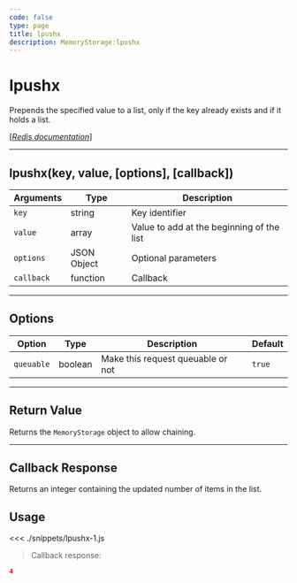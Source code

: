 ```yaml
---
code: false
type: page
title: lpushx
description: MemoryStorage:lpushx
---
```


# lpushx

Prepends the specified value to a list, only if the key already exists and if it holds a list.

[[_Redis documentation_]](https://redis.io/commands/lpushx)

---

## lpushx(key, value, [options], [callback])

| Arguments  | Type        | Description                               |
| ---------- | ----------- | ----------------------------------------- |
| `key`      | string      | Key identifier                            |
| `value`    | array       | Value to add at the beginning of the list |
| `options`  | JSON Object | Optional parameters                       |
| `callback` | function    | Callback                                  |

---

## Options

| Option     | Type    | Description                       | Default |
| ---------- | ------- | --------------------------------- | ------- |
| `queuable` | boolean | Make this request queuable or not | `true`  |

---

## Return Value

Returns the `MemoryStorage` object to allow chaining.

---

## Callback Response

Returns an integer containing the updated number of items in the list.

## Usage

<<< ./snippets/lpushx-1.js

> Callback response:

```json
4
```
